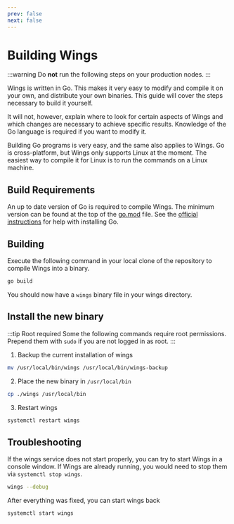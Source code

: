 ```yaml
---
prev: false
next: false
---
```


# Building Wings

:::warning
Do **not** run the following steps on your production nodes.
:::

Wings is written in Go. This makes it very easy to modify and compile it on your own, and distribute your own binaries.
This guide will cover the steps necessary to build it yourself.

It will not, however, explain where to look for certain aspects of Wings and which changes are necessary to achieve specific results. Knowledge of the Go language is required if you want to modify it.

Building Go programs is very easy, and the same also applies to Wings. Go is cross-platform, but Wings only supports Linux at the moment. The easiest way to compile it for Linux is to run the commands on a Linux machine.

## Build Requirements

An up to date version of Go is required to compile Wings. The minimum version can be found at the top of the [go.mod](https://github.com/pterodactyl/wings/blob/develop/go.mod) file. See the [official instructions](https://golang.org/doc/install) for help with installing Go.

## Building

Execute the following command in your local clone of the repository to compile Wings into a binary.

```bash
go build
```

You should now have a `wings` binary file in your wings directory.

## Install the new binary

:::tip Root required
Some the following commands require root permissions. Prepend them with `sudo` if you are not logged in as root.
:::

1. Backup the current installation of wings

```bash
mv /usr/local/bin/wings /usr/local/bin/wings-backup
```

2. Place the new binary in `/usr/local/bin`

```bash
cp ./wings /usr/local/bin
```

3. Restart wings 

```bash
systemctl restart wings
```

## Troubleshooting

If the wings service does not start properly, you can try to start Wings in a console window.
If Wings are already running, you would need to stop them via `systemctl stop wings`.

```bash
wings --debug
```

After everything was fixed, you can start wings back

```bash
systemctl start wings
```

